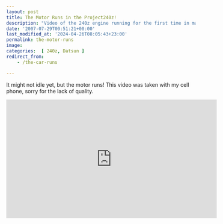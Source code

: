 ```yaml
---
layout: post
title: The Motor Runs in the Project240z!
description: "Video of the 240z engine running for the first time in many years"
date: '2007-07-29T00:51:21+00:00'
last_modified_at: '2024-04-26T08:05:43+23:00'
permalink: the-motor-runs
image: 
categories:  [ 240z, Datsun ]
redirect_from:
    - /the-car-runs

---
```

It might not idle yet, but the motor runs! This video was taken with my cell phone, sorry for the lack of quality.

<iframe width="560" height="315" src="https://www.youtube.com/embed/NaF68uvrYfI?si=0FvgywTD5we90SQU" title="YouTube video player" frameborder="0" allow="accelerometer; autoplay; clipboard-write; encrypted-media; gyroscope; picture-in-picture; web-share" referrerpolicy="strict-origin-when-cross-origin" allowfullscreen></iframe>

